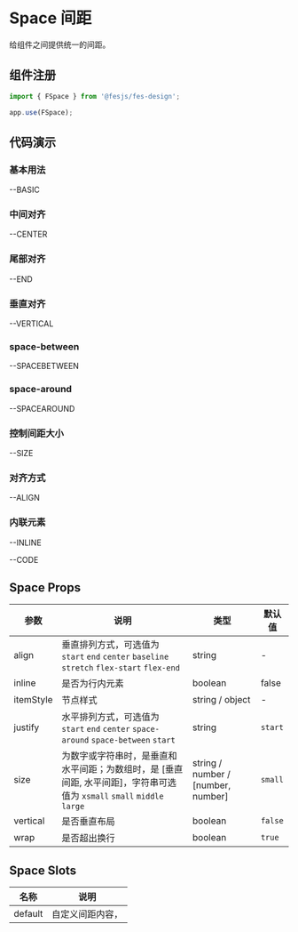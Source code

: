 # Space 间距

给组件之间提供统一的间距。

## 组件注册

```js
import { FSpace } from '@fesjs/fes-design';

app.use(FSpace);
```

## 代码演示

### 基本用法

--BASIC

### 中间对齐

--CENTER

### 尾部对齐

--END

### 垂直对齐

--VERTICAL

### space-between

--SPACEBETWEEN

### space-around

--SPACEAROUND

### 控制间距大小

--SIZE

### 对齐方式

--ALIGN

### 内联元素

--INLINE

--CODE

## Space Props

| 参数      | 说明                                                                                                           | 类型                               | 默认值   |
| --------- | -------------------------------------------------------------------------------------------------------------- | ---------------------------------- | -------- |
| align     | 垂直排列方式，可选值为 `start` `end` `center` `baseline` `stretch` `flex-start` `flex-end`                     | string                             | -        |
| inline    | 是否为行内元素                                                                                                 | boolean                            | false    |
| itemStyle | 节点样式                                                                                                       | string / object                    | -        |
| justify   | 水平排列方式，可选值为 `start` `end` `center` `space-around` `space-between` `start`                           | string                             | `start`  |
| size      | 为数字或字符串时，是垂直和水平间距；为数组时，是 [垂直间距, 水平间距]，字符串可选值为 `xsmall` `small` `middle` `large` | string / number / [number, number] | `small` |
| vertical  | 是否垂直布局                                                                                                   | boolean                            | `false`  |
| wrap      | 是否超出换行                                                                                                   | boolean                            | `true`   |

## Space Slots

| 名称    | 说明             |
| ------- | ---------------- |
| default | 自定义间距内容， |
